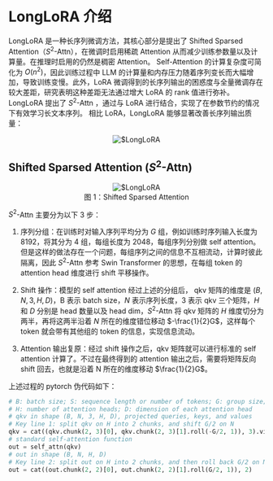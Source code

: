 # LongLoRA 介绍
LongLoRA 是一种长序列微调方法，其核心部分是提出了 Shifted Sparsed Attention（$S^2$-Attn），在微调时启用稀疏 Attention 从而减少训练参数量以及计算量。在推理时启用的仍然是稠密 Attention。
Self-Attention 的计算复杂度可简化为 $O(n^2)$，因此训练过程中 LLM 的计算量和内存压力随着序列变长而大幅增加，导致训练变慢。此外，LoRA 微调得到的长序列输出的困惑度与全量微调存在较大差距，研究表明这种差距无法通过增大 LoRA 的 rank 值进行弥补。LongLoRA 提出了 $S^2$-Attn ，通过与 LoRA 进行结合，实现了在参数节约的情况下有效学习长文本序列。
相比 LoRA，LongLoRA 能够显著改善长序列输出质量：

<figure style="text-align: center;">
    <img src="./images/longlora_table1.png" alt="$LongLoRA" title="Shifted Sparsed Attention">
</figure>

## Shifted Sparsed Attention ($S^2$-Attn)
<figure style="text-align: center;">
    <img src="./images/ssattn.png" alt="$LongLoRA" title="Shifted Sparsed Attention">
    <figcaption>图 1：Shifted Sparsed Attention</figcaption>
</figure>

$S^2$-Attn 主要分为以下 3 步：
1. 序列分组：在训练时对输入序列平均分为 $G$ 组，例如训练时序列输入长度为 8192，将其分为 4 组，每组长度为 2048，每组序列分别做 self attention。但是这样的做法存在一个问题，每组序列之间的信息不互相流动，计算时彼此隔离，因此 $S^2$-Attn 参考 Swin Transformer 的思想，在每组 token 的 attention head 维度进行 shift 平移操作。

2. Shift 操作：模型的 self attention 经过上述的分组后， qkv 矩阵的维度是 $(B, N, 3, H, D)$，B 表示 batch size，$N$ 表示序列长度，3 表示 qkv 三个矩阵，$H$ 和 $D$ 分别是 head 数量以及 head dim，$S^2$-Attn 将 qkv 矩阵的 $H$ 维度切分为两半，再将这两半沿着 $N$ 所在的维度错位移动 $-\frac{1}{2}G$，这样每个 token 就会带有其他组的 token 的信息，实现信息流动。 

3. Attention 输出复原：经过 shift 操作之后，qkv 矩阵就可以进行标准的 self attention 计算了。不过在最终得到的 attention 输出之后，需要将矩阵反向 shift 回去，也就是沿着 N 所在的维度移动 $\frac{1}{2}G$。

上述过程的 pytorch 伪代码如下：
```python
# B: batch size; S: sequence length or number of tokens; G: group size;
# H: number of attention heads; D: dimension of each attention head
# qkv in shape (B, N, 3, H, D), projected queries, keys, and values
# Key line 1: split qkv on H into 2 chunks, and shift G/2 on N
qkv = cat((qkv.chunk(2, 3)[0], qkv.chunk(2, 3)[1].roll(-G/2, 1)), 3).view(B * N / G, G, 3, H, D)
# standard self-attention function
out = self_attn(qkv)
# out in shape (B, N, H, D)
# Key line 2: split out on H into 2 chunks, and then roll back G/2 on N
out = cat((out.chunk(2, 2)[0], out.chunk(2, 2)[1].roll(G/2, 1)), 2)
```